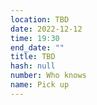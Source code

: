 ```yaml
---
location: TBD
date: 2022-12-12
time: 19:30
end_date: ""
title: TBD
hash: null
number: Who knows
name: Pick up
---
```

